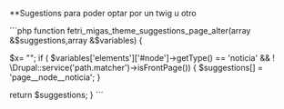 **Sugestions para poder optar por un twig u otro

´´´php
function fetri_migas_theme_suggestions_page_alter(array &$suggestions,array &$variables) {

  $x= "";
  if ( $variables['elements']['#node']->getType() == 'noticia' && ! \Drupal::service('path.matcher')->isFrontPage()) {
    $suggestions[] = 'page__node__noticia';
  }

  return $suggestions;
}
´´´

